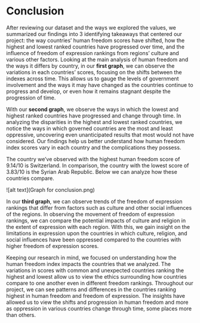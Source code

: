 # Conclusion

After reviewing our dataset and the ways we explored the values, we summarized our findings into 3 identifying takeaways that centered our project: the way countries’ human freedom scores have shifted, how the highest and lowest ranked countries have progressed over time, and the influence of freedom of expression rankings from regions’ culture and various other factors. Looking at the main analysis of human freedom and the ways it differs by country, in our **first graph**, we can observe the variations in each countries’ scores, focusing on the shifts between the indexes across time. This allows us to gauge the levels of government involvement and the ways it may have changed as the countries continue to progress and develop, or even how it remains stagnant despite the progression of time. 

With our **second graph**, we observe the ways in which the lowest and highest ranked countries have progressed and change through time. In analyzing the disparities in the highest and lowest ranked countries, we notice the ways in which governed countries are the most and least oppressive, uncovering even unanticipated results that most would not have considered. Our findings help us better understand how human freedom index scores vary in each country and the complications they possess. 

The country we’ve observed with the highest human freedom score of 9.14/10 is Switzerland.
In comparison, the country with the lowest score of 3.83/10 is the Syrian Arab Republic. Below we can analyze how these countries compare. 

![alt text](Graph for conclusion.png)

In our **third graph**, we can observe trends of the freedom of expression rankings that differ from factors such as culture and other social influences of the regions. In observing the movement of freedom of expression rankings, we can compare the potential impacts of culture and religion in the extent of expression with each region. With this, we gain insight on the limitations in expression upon the countries in which culture, religion, and social influences have been oppressed compared to the countries with higher freedom of expression scores.

Keeping our research in mind, we focused on understanding how the human freedom index impacts the countries that we analyzed. The variations in scores with common and unexpected countries ranking the highest and lowest allow us to view the ethics surrounding how countries compare to one another even in different freedom rankings. Throughout our project, we can see patterns and differences in the countries ranking highest in human freedom and freedom of expression. The insights have allowed us to view the shifts and progression in human freedom and more as oppression in various countries change through time, some places more than others. 

